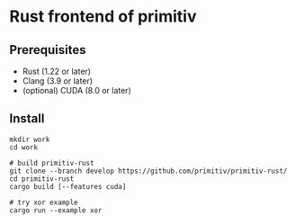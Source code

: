 Rust frontend of primitiv
=================================

Prerequisites
-------------

* Rust (1.22 or later)
* Clang (3.9 or later)
* (optional) CUDA (8.0 or later)

Install
---------------

```
mkdir work
cd work

# build primitiv-rust
git clone --branch develop https://github.com/primitiv/primitiv-rust/
cd primitiv-rust
cargo build [--features cuda]

# try xor example
cargo run --example xor
```

